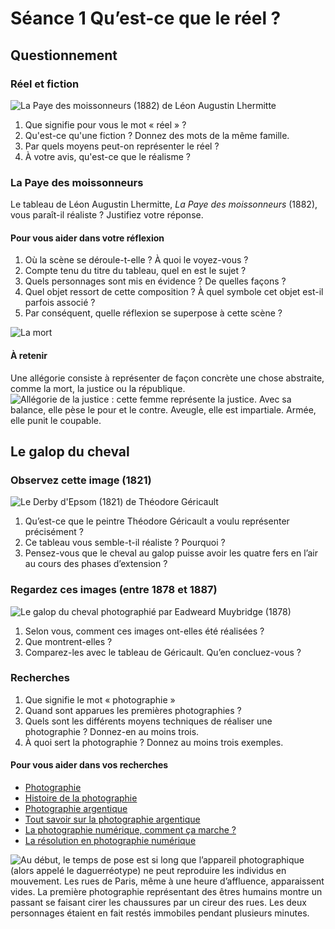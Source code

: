 # Séance 1 Qu’est-ce que le réel ?
## Questionnement
### Réel et fiction
![La Paye des moissonneurs (1882) de Léon Augustin Lhermitte](Image%2006-09-2016%2019-18.jpeg "La Paye des moissonneurs")

1. Que signifie pour vous le mot « réel » ? 
2. Qu'est-ce qu'une fiction ? Donnez des mots de la même famille.
3. Par quels moyens peut-on représenter le réel ?
4. À votre avis, qu'est-ce que le réalisme ?

### La Paye des moissonneurs
Le tableau de Léon Augustin Lhermitte, _La Paye des moissonneurs_ (1882), vous paraît-il réaliste ? Justifiez votre réponse.

#### Pour vous aider dans votre réflexion
1. Où la scène se déroule-t-elle ? À quoi le voyez-vous ?
2. Compte tenu du titre du tableau, quel en est le sujet ?
3. Quels personnages sont mis en évidence ? De quelles façons ?
4. Quel objet ressort de cette composition ? À quel symbole cet objet est-il parfois associé ?
5. Par conséquent, quelle réflexion se superpose à cette scène ?

![La mort](Image%2006-09-2016%2019-25.jpeg "La mort")

#### À retenir
Une allégorie consiste à représenter de façon concrète une chose abstraite, comme la mort, la justice ou la république.
![Allégorie de la justice : cette femme représente la justice. Avec sa balance, elle pèse le pour et le contre. Aveugle, elle est impartiale. Armée, elle punit le coupable.](Image%2006-09-2016%2019-26.jpeg "Allégorie de la justice")

## Le galop du cheval
### Observez cette image (1821)
![Le Derby d'Epsom (1821) de Théodore Géricault](Image%2006-09-2016%2019-38.jpeg "Le Derby d'Epsom")

1. Qu’est-ce que le peintre Théodore Géricault a voulu représenter précisément ?
2. Ce tableau vous semble-t-il réaliste ? Pourquoi ?
3. Pensez-vous que le cheval au galop puisse avoir les quatre fers en l’air au cours des phases d’extension ?

### Regardez ces images (entre 1878 et 1887)
![Le galop du cheval photographié par Eadweard Muybridge (1878)](Image%2006-09-2016%2019-46.jpeg "Galop de Annie G.")

1. Selon vous, comment ces images ont-elles été réalisées ?
2. Que montrent-elles ?
3. Comparez-les avec le tableau de Géricault. Qu’en concluez-vous ?

### Recherches
1. Que signifie le mot « photographie »
2. Quand sont apparues les premières photographies ?
3. Quels sont les différents moyens techniques de réaliser une photographie ? Donnez-en au moins trois.
4. À quoi sert la photographie ? Donnez au moins trois exemples.

#### Pour vous aider dans vos recherches
- [Photographie](https://fr.wikipedia.org/wiki/Photographie "Photographie")
- [Histoire de la photographie](https://fr.wikipedia.org/wiki/Histoire_de_la_photographie "Histoire de la photographie")
- [Photographie argentique](https://fr.wikipedia.org/wiki/Photographie_argentique "Photographie argentique")
- [Tout savoir sur la photographie argentique](https://social.shorthand.com/jactiv/32Wt5nLes/tout-savoir-sur-la-photographie-argentique "Tout savoir sur la photo argentique")
- [La photographie numérique, comment ça marche ?](http://www.clubic.com/article-14325-1-la-photographie-numerique-comment-ca-marche.html "La photographie numérique, comment ça marche ?")
- [La résolution en photographie numérique](http://www.1point2vue.com/resolution-photographie-numerique/ "La résolution")

![Au début, le temps de pose est si long que l’appareil photographique (alors appelé le daguerréotype) ne peut reproduire les individus en mouvement. Les rues de Paris, même à une heure d’affluence, apparaissent vides. La première photographie représentant des êtres humains montre un passant se faisant cirer les chaussures par un cireur des rues. Les deux personnages étaient en fait restés immobiles pendant plusieurs minutes.](Image%2007-09-2016%2008-47.jpeg "Boulevard du Temple")